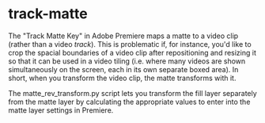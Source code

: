 # track-matte

The "Track Matte Key" in Adobe Premiere maps a matte to a video clip
(rather than a video *track*). This is problematic if, for instance,
you'd like to crop the spacial boundaries of a video clip after 
repositioning and resizing it so that it can be used in a video 
tiling (i.e. where many videos are shown simultaneously on the screen, 
each in its own separate boxed area). In short, when you transform the 
video clip, the matte transforms with it.

The matte_rev_transform.py script lets you transform the fill layer
separately from the matte layer by calculating the appropriate values
to enter into the matte layer settings in Premiere.
